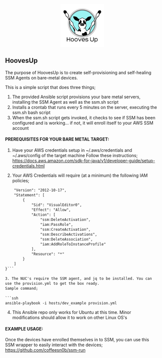 <p align="center">
  <img alt="HoovesUp Logo" src="hoovesupicon.png" height="140" />
</p>

HoovesUp
-------------------------------------------

The purpose of HoovesUp is to create self-provisioning and self-healing SSM Agents on bare-metal devices.

This is a simple script that does three things;
1. The provided Ansible script provisions your bare metal servers, installing the SSM Agent as well as the ssm.sh script
2. Installs a crontab that runs every 5 minutes on the server, executing the ssm.sh bash script
3. When the ssm.sh script gets invoked, it checks to see if SSM has been configured and is working... if not, it will enroll itself to your AWS SSM account

#### PREREQUISITES FOR YOUR BARE METAL TARGET:

1. Have your AWS credentials setup in ~/.aws/credentials and ~/.aws/config of the target machine
Follow these instructions; https://docs.aws.amazon.com/sdk-for-java/v1/developer-guide/setup-credentials.html

2. Your AWS Credentials will require (at a minimum) the following IAM policies;

```{
    "Version": "2012-10-17",
    "Statement": [
        {
            "Sid": "VisualEditor0",
            "Effect": "Allow",
            "Action": [
                "ssm:DeleteActivation",
                "iam:PassRole",
                "ssm:CreateActivation",
                "ssm:DescribeActivations",
                "ssm:DeleteAssociation",
                "iam:AddRoleToInstanceProfile"
            ],
            "Resource": "*"
        }
    ]
}```

3. The NUC's require the SSM agent, and jq to be installed. You can use the provision.yml to get the box ready.
Sample command;

```ssh
ansible-playbook -i hosts/dev_example provision.yml
```

4. This Ansible repo only works for Ubuntu at this time. Minor modifications should allow it to work on other Linux OS's

#### EXAMPLE USAGE:

Once the devices have enrolled themselves in to SSM, you can use this SSM wrapper to easily interact with the devices;
https://github.com/coffeesn0b/ssm-run
